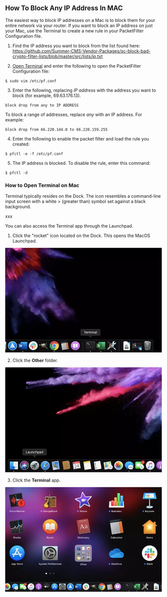 ## How To Block Any IP Address In MAC

The easiest way to block IP addresses on a Mac is to block them for your entire network via your router. If you want to block an IP address on just your Mac, use the Terminal to create a new rule in your PacketFilter Configuration file.

1. Find the IP address you want to block from the list found here: https://github.com/Summer-CMS-Vendor-Packages/sc-block-bad-crypto-filter-lists/blob/master/src/lists/ip.txt

2. [Open Terminal](#) and enter the following to open the PacketFilter Configuration file:

```
$ sudo vim /etc/pf.conf
```

3. Enter the following, replacing *IP address* with the address you want to block (for example, 69.63.176.13).

```
block drop from any to IP ADDRESS
```

To block a range of addresses, replace *any* with an IP address. For example:

```
block drop from 66.220.144.0 to 66.220.159.255
```

4. Enter the following to enable the packet filter and load the rule you created:

```
$ pfctl -e -f /etc/pf.conf
```

5. The IP address is blocked. To disable the rule, enter this command:

```
$ pfctl -d
```

### How to Open Terminal on Mac

Terminal typically resides on the Dock. The icon resembles a command-line input screen with a white > (greater than) symbol set against a black background.

xxx

You can also access the Terminal app through the Launchpad.

1. Click the "rocket" icon located on the Dock. This opens the MacOS Launchpad.

<p align="center"><img src="https://github.com/Summer-CMS-Vendor-Packages/sc-block-bad-crypto-filter-lists/blob/master/assets/images/mac/1.jpg" /></p>

2. Click the **Other** folder.

<p align="center"><img src="https://github.com/Summer-CMS-Vendor-Packages/sc-block-bad-crypto-filter-lists/blob/master/assets/images/mac/2.jpg" /></p>

3. Click the **Terminal** app.

<p align="center"><img src="https://github.com/Summer-CMS-Vendor-Packages/sc-block-bad-crypto-filter-lists/blob/master/assets/images/mac/3.jpg" /></p>
